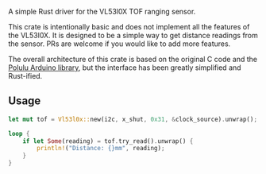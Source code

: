 A simple Rust driver for the VL53l0X TOF ranging sensor.

This crate is intentionally basic and does not implement all the features of the VL53l0X. It is designed to be a simple way to get distance readings from the sensor. PRs are welcome if you would like to add more features.

The overall architecture of this crate is based on the original C code and the [Polulu Arduino library](https://github.com/pololu/vl53l0x-arduino), but the interface has been greatly simplified and Rust-ified.

## Usage

```rust
let mut tof = Vl53l0x::new(i2c, x_shut, 0x31, &clock_source).unwrap();

loop {
    if let Some(reading) = tof.try_read().unwrap() {
        println!("Distance: {}mm", reading);
    }
}
```
